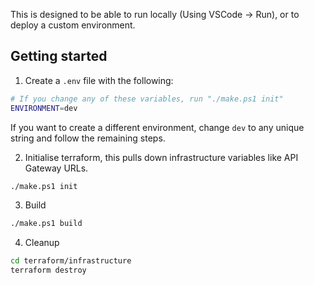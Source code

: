 This is designed to be able to run locally (Using VSCode -> Run), or to deploy a custom environment.

## Getting started

1. Create a `.env` file with the following:

```bash
# If you change any of these variables, run "./make.ps1 init"
ENVIRONMENT=dev
```

If you want to create a different environment, change `dev` to any unique string and follow the remaining steps.

2. Initialise terraform, this pulls down infrastructure variables like API Gateway URLs.

```bash
./make.ps1 init
```

3. Build

```bash
./make.ps1 build
```

4. Cleanup

```bash
cd terraform/infrastructure
terraform destroy
```
